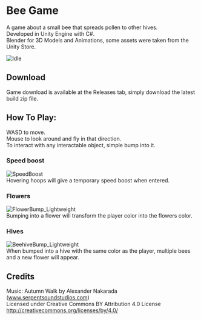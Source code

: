 # Bee Game
A game about a small bee that spreads pollen to other hives.     
Developed in Unity Engine with C#.      
Blender for 3D Models and Animations, some assets were taken from the Unity Store.                      

![Idle](https://user-images.githubusercontent.com/62711261/154803645-65a559b6-cd3b-4ac8-bcc8-3b3319a13ebf.gif)          

## Download
Game download is available at the Releases tab, simply download the latest build zip file.                      

## How To Play:
WASD to move.                                   
Mouse to look around and fly in that direction.                         
To interact with any interactable object, simple bump into it.                          

### Speed boost
![SpeedBoost](https://user-images.githubusercontent.com/62711261/154805713-acad543b-5fee-4982-836b-43c8497951c8.gif)                
Hovering hoops will give a temporary speed boost when entered.                          
        
### Flowers       
![FlowerBump_Lightweight](https://user-images.githubusercontent.com/62711261/154806141-0f70bae1-6742-4b51-a92a-89dd67dc5937.gif)                
Bumping into a flower will transform the player color into the flowers color.                     

### Hives
![BeehiveBump_Lightweight](https://user-images.githubusercontent.com/62711261/154808345-651cb873-8978-4e41-8ffd-becf5ca5a7fc.gif)               
When bumped into a hive with the same color as the player, multiple bees and a new flower will appear.                                  

## Credits
Music: Autumn Walk by Alexander Nakarada (www.serpentsoundstudios.com)                                  
Licensed under Creative Commons BY Attribution 4.0 License                              
http://creativecommons.org/licenses/by/4.0/
